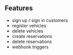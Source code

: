 ## Features

- sign up / sign in customers
- register vehicles
- delete vehicles
- create reservations
- delete reservations
- webhook triggers
